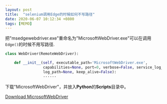 ```yaml
---
layout: post
title:  "selenium调用Edge的时候如何不写路径"
date: 2020-06-07 10:12:34 +0800
tags: [MEMO]
---
```


把"msedgewebdriver.exe"重命名为"MicrosoftWebDriver.exe"可以在调用`Edge()`的时候不用写路径.

<!--excerpt-->

```python
class WebDriver(RemoteWebDriver):

    def __init__(self, executable_path='MicrosoftWebDriver.exe',
                 capabilities=None, port=0, verbose=False, service_log_path=None,
                 log_path=None, keep_alive=False):
                 ······
```

下载"MicrosoftWebDriver"，并放入**Python**的**Scripts**目录中。

[Download MicrosoftWebDriver](https://developer.microsoft.com/en-us/microsoft-edge/tools/webdriver)
